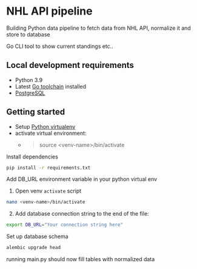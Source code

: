 # NHL API pipeline

Building Python data pipeline to fetch data from NHL API, normalize it and store to database

Go CLI tool to show current standings etc..

## Local development requirements

- Python 3.9 
- Latest [Go toolchain](https://golang.org/dl/) installed
- [PostgreSQL](https://www.postgresql.org/download/)

## Getting started
- Setup [Python virtualenv](https://pypi.org/project/virtualenv/)
- activate virtual environment:
    -  > source \<venv-name\>/bin/activate



Install dependencies 
```bash
pip install -r requirements.txt
```



Add DB_URL environment variable in your python virtual env
1. Open venv `activate` script
```bash
nano <venv-name>/bin/activate
```
2. Add database connection string to the end of the file:
```bash
export DB_URL="Your connection string here"
```



Set up database schema
```bash
alembic upgrade head
```


running main.py should now fill tables with normalized data
